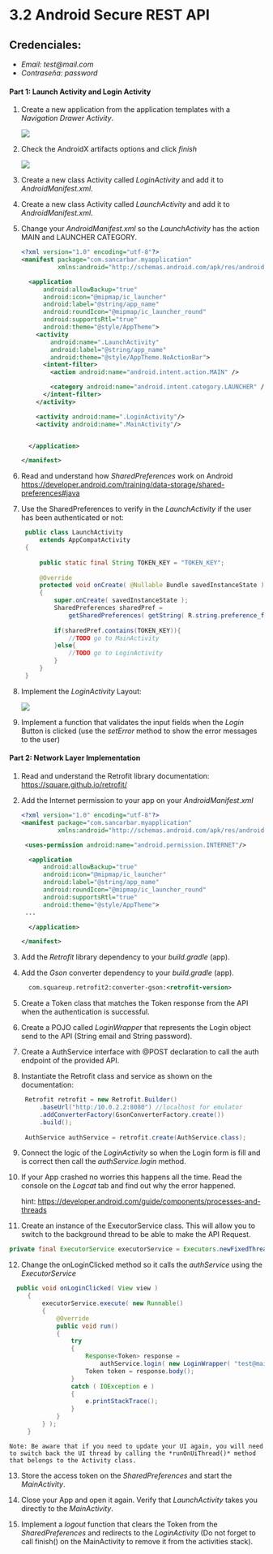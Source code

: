 # 3.2 Android Secure REST API

## Credenciales: 
- _Email: test@mail.com_
- _Contraseña: password_

#### Part 1: Launch Activity and Login Activity 

1. Create a new application from the application templates with a *Navigation Drawer Activity*.
    
    ![](images/navigation-drawer-activity.png)

2. Check the AndroidX artifacts options and click *finish*

    ![](images/android-x.png)
    
3. Create a new class Activity called *LoginActivity* and add it to *AndroidManifest.xml*.

4. Create a new class Activity called *LaunchActivity* and add it to *AndroidManifest.xml*.

5. Change your *AndroidManifest.xml* so the *LaunchActivity* has the action MAIN and LAUNCHER CATEGORY.

    ```xml
    <?xml version="1.0" encoding="utf-8"?>
    <manifest package="com.sancarbar.myapplication"
              xmlns:android="http://schemas.android.com/apk/res/android">
    
      <application
          android:allowBackup="true"
          android:icon="@mipmap/ic_launcher"
          android:label="@string/app_name"
          android:roundIcon="@mipmap/ic_launcher_round"
          android:supportsRtl="true"
          android:theme="@style/AppTheme">
        <activity
            android:name=".LaunchActivity"
            android:label="@string/app_name"
            android:theme="@style/AppTheme.NoActionBar">
          <intent-filter>
            <action android:name="android.intent.action.MAIN" />
    
            <category android:name="android.intent.category.LAUNCHER" />
          </intent-filter>
        </activity>
    
        <activity android:name=".LoginActivity"/>
        <activity android:name=".MainActivity"/>
    
    
      </application>
    
    </manifest>
    ```
6. Read and understand how *SharedPreferences* work on Android
    https://developer.android.com/training/data-storage/shared-preferences#java
    
7. Use the SharedPreferences to verify in the *LaunchActivity* if the user has been authenticated or not:
   ```java
    public class LaunchActivity
        extends AppCompatActivity
    {
    
        public static final String TOKEN_KEY = "TOKEN_KEY";
    
        @Override
        protected void onCreate( @Nullable Bundle savedInstanceState )
        {
            super.onCreate( savedInstanceState );
            SharedPreferences sharedPref =
                getSharedPreferences( getString( R.string.preference_file_key ), Context.MODE_PRIVATE );
    
            if(sharedPref.contains(TOKEN_KEY)){
                //TODO go to MainActivity
            }else{
                //TODO go to LoginActivity
            }
        }
    }

   ```
8. Implement the *LoginActivity* Layout: 

      ![](images/login-activity.png)
      
9. Implement a function that validates the input fields when the *Login* Button is clicked (use the *setError* method to show the error messages to the user)

#### Part 2: Network Layer Implementation

1. Read and understand the Retrofit library documentation:
    https://square.github.io/retrofit/
    
2. Add the Internet permission to your app on your *AndroidManifest.xml*

    ```xml
    <?xml version="1.0" encoding="utf-8"?>
    <manifest package="com.sancarbar.myapplication"
              xmlns:android="http://schemas.android.com/apk/res/android">
    
     <uses-permission android:name="android.permission.INTERNET"/>
 
      <application
          android:allowBackup="true"
          android:icon="@mipmap/ic_launcher"
          android:label="@string/app_name"
          android:roundIcon="@mipmap/ic_launcher_round"
          android:supportsRtl="true"
          android:theme="@style/AppTheme">
     ...
    
      </application>
    
    </manifest>
    ```      
    
3. Add the *Retrofit* library dependency to your *build.gradle* (app).

4. Add the *Gson* converter dependency to your *build.gradle* (app).   

    ```xml
      com.squareup.retrofit2:converter-gson:<retrofit-version>
    ``` 
5. Create a Token class that matches the Token response from the API when the authentication is successful.

6. Create a POJO called *LoginWrapper* that represents the Login object send to the API (String email and String password).

7. Create a AuthService interface with @POST declaration to call the auth endpoint of the provided API.

8. Instantiate the Retrofit class and service as shown on the documentation: 
   ```java
    Retrofit retrofit = new Retrofit.Builder()
        .baseUrl("http:/10.0.2.2:8080") //localhost for emulator
        .addConverterFactory(GsonConverterFactory.create())
        .build();
    
    AuthService authService = retrofit.create(AuthService.class);

   ```
   
9. Connect the logic of the *LoginActivity* so when the Login form is fill and is correct then call the *authService.login* method.

10. If your App crashed no worries this happens all the time. Read the console on the *Logcat* tab and find out why the error happened.

    hint:   https://developer.android.com/guide/components/processes-and-threads 

11. Create an instance of the ExecutorService class. This will allow you to switch to the background thread to be able to make the  API Request.
   ```java
   private final ExecutorService executorService = Executors.newFixedThreadPool( 1 );

   ```
   
12. Change the onLoginClicked method so it calls the *authService* using the *ExecutorService*

   ```java
     public void onLoginClicked( View view )
        {
            executorService.execute( new Runnable()
            {
                @Override
                public void run()
                {
                    try
                    {
                        Response<Token> response =
                            authService.login( new LoginWrapper( "test@mail.com", "password" ) ).execute();
                        Token token = response.body();
                    }
                    catch ( IOException e )
                    {
                        e.printStackTrace();
                    }
                }
            } );
        }

   ```
   
    Note: Be aware that if you need to update your UI again, you will need to switch back the UI thread by calling the *runOnUiThread()* method that belongs to the Activity class.
    
13. Store the access token on the *SharedPreferences* and start the *MainActivity*.

14. Close your App and open it again. Verify that *LaunchActivity* takes you directly to the *MainActivity*.

15. Implement a *logout* function that clears the Token from the *SharedPreferences* and redirects to the *LoginActivity* (Do not forget to call finish() on the MainActivity to remove it from the activities stack).
